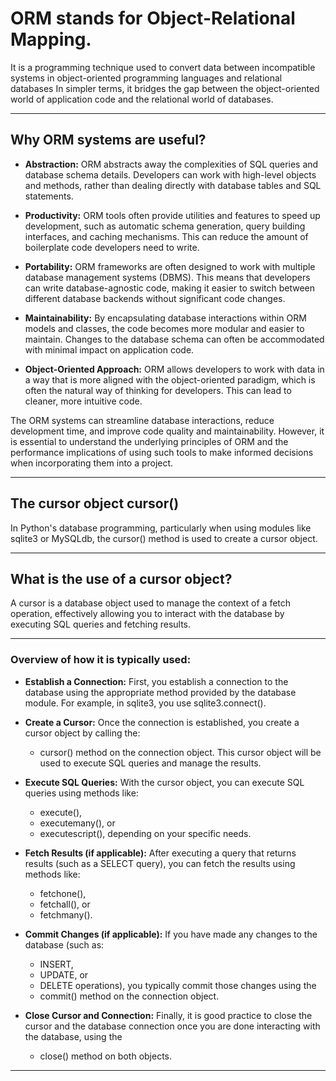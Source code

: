 # ORM stands for Object-Relational Mapping.

It is a programming technique used to convert data between incompatible systems in object-oriented programming languages and relational databases
In simpler terms, it bridges the gap between the object-oriented world of application code and the relational world of databases.

---

## Why ORM systems are useful?

- **Abstraction:** ORM abstracts away the complexities of SQL queries and database schema details. Developers can work with high-level objects and methods, rather than dealing directly with database tables and SQL statements.

- **Productivity:** ORM tools often provide utilities and features to speed up development, such as automatic schema generation, query building interfaces, and caching mechanisms. This can reduce the amount of boilerplate code developers need to write.

- **Portability:** ORM frameworks are often designed to work with multiple database management systems (DBMS). This means that developers can write database-agnostic code, making it easier to switch between different database backends without significant code changes.

- **Maintainability:** By encapsulating database interactions within ORM models and classes, the code becomes more modular and easier to maintain. Changes to the database schema can often be accommodated with minimal impact on application code.

- **Object-Oriented Approach:** ORM allows developers to work with data in a way that is more aligned with the object-oriented paradigm, which is often the natural way of thinking for developers. This can lead to cleaner, more intuitive code.

The ORM systems can streamline database interactions, reduce development time, and improve code quality and maintainability. However, it is essential to understand the underlying principles of ORM and the performance implications of using such tools to make informed decisions when incorporating them into a project.

---

## The cursor object cursor()

In Python's database programming, particularly when using modules like sqlite3 or MySQLdb, the cursor() method is used to create a cursor object.

---

## What is the use of a cursor object?

A cursor is a database object used to manage the context of a fetch operation, effectively allowing you to interact with the database by executing SQL queries and fetching results.

---

### Overview of how it is typically used:

- **Establish a Connection:** First, you establish a connection to the database using the appropriate method provided by the database module. For example, in sqlite3, you use sqlite3.connect().

- **Create a Cursor:** Once the connection is established, you create a cursor object by calling the:
	- cursor() method
on the connection object. This cursor object will be used to execute SQL queries and manage the results.

- **Execute SQL Queries:** With the cursor object, you can execute SQL queries using methods like:
	- execute(),
	- executemany(), or
	- executescript(),
depending on your specific needs.

- **Fetch Results (if applicable):** After executing a query that returns results (such as a SELECT query), you can fetch the results using methods like:
	- fetchone(),
	- fetchall(), or
	- fetchmany().

- **Commit Changes (if applicable):** If you have made any changes to the database (such as:
	- INSERT,
	- UPDATE, or
	- DELETE
operations), you typically commit those changes using the
	- commit() method on the connection object.

- **Close Cursor and Connection:** Finally, it is good practice to close the cursor and the database connection once you are done interacting with the database, using the
	- close() method on both objects.

---
